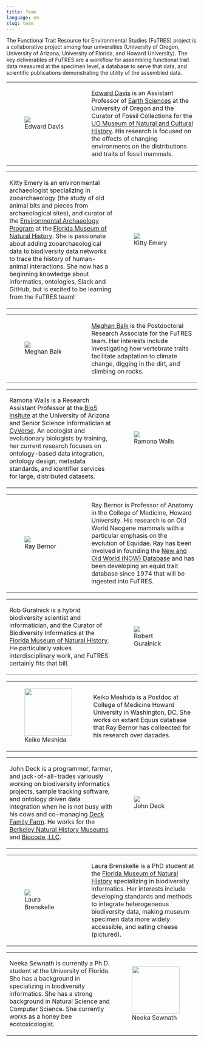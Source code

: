 ```yaml
---
title: Team
language: en
slug: team
---
```


The Functional Trait Resource for Environmental Studies (FuTRES) project is a collaborative project among four universities (University of Oregon, University of Arizona, University of Florida, and Howard University). The key deliverables of FuTRES are a workflow for assembling functional trait data measured at the specimen level, a database to serve that data, and scientific publications demonstrating the utility of the assembled data.
<table><tr>
<td width="200px"><figure><img src="/media/ed.jpg"><figcaption>Edward Davis</figcaption><figure> </td>
<td>
<p><a href="https://blogs.uoregon.edu/vertpaleo/">Edward Davis</a> is an Assistant Professor of <a href="https://earthsciences.uoregon.edu/">Earth Sciences</a> at the University of Oregon and the Curator of Fossil Collections for the <a href="https://natural-history.uoregon.edu/">UO Museum of Natural and Cultural History</a>. His research is focused on the effects of changing environments on the distributions and traits of fossil mammals.</p> 
</td>
</tr></table>

<table><tr>
<td>
<p>Kitty Emery is an environmental archaeologist specializing in zooarchaeology (the study of old animal bits and pieces from archaeological sites), and curator of the <a href="https://www.floridamuseum.ufl.edu/envarch/">Environmental Archaeology Program</a> at the <a href="https://www.floridamuseum.ufl.edu/">Florida Museum of Natural History</a>. She is passionate about adding zooarchaeological data to biodiversity data networks to trace the history of human-animal interactions. She now has a beginning knowledge about informatics, ontologies, Slack and GitHub, but is excited to be learning from the FuTRES team!</p>
</td>
<td width="200px">
<figure><img src="/media/kitty150.jpg"/><figcaption>Kitty Emery</figcaption></figure> 
</td>
</tr></table>

<table><tr>
<td width="200px">
<figure><img src="/media/mabalk.png"/><figcaption>Meghan Balk</figcaption></figure>
</td>
<td>
<p><a href="https://sites.google.com/view/megbalk">Meghan Balk</a> is the Postdoctoral Research Associate for the FuTRES team. Her interests include investigating how vertebrate traits facilitate adaptation to climate change, digging in the dirt, and climbing on rocks.</p> 
</td>
</tr></table>

<table><tr>
<td>
<p>Ramona Walls is a Research Assistant Professor at the <a href="http://www.bio5.org/">Bio5 Insitute</a> at the University of Arizona and Senior Science Informatician at <a href="https://www.cyverse.org/">CyVerse</a>. An ecologist and evolutionary biologists by training, her current research focuses on ontology-based data integration, ontology design, metadata standards, and identifier services for large, distributed datasets.</p>
</td>
<td width="200px">
    <figure><img src="/media/Walls_gnu.jpg"/><figcaption>Ramona Walls</figcaption></figure>
</td>
</tr></table>

<table><tr>
<td width="200px">
<figure><img src="/media/ray150.jpg"/><figcaption>Ray Bernor</figcaption></figure>
</td>
<td>
<p>Ray Bernor is Professor of Anatomy in the College of Medicine, Howard University.  His research is on Old World Neogene mammals with a particular emphasis on the evolution of Equidae.  Ray has been involved in founding the <a href="http://www.helsinki.fi/science/now/">New and Old World (NOW) Database</a> and has been developing an equid trait database since 1974 that will be ingested into FuTRES.
</p> 
</td>
</tr></table>

<table><tr>
<td>
<p>Rob Guralnick is a hybrid biodiversity scientist and informatician, and the Curator of Biodiversity Informatics at the <a href="https://www.floridamuseum.ufl.edu/">Florida Museum of Natural History</a>.  He particularly values interdisciplinary work, and FuTRES certainly fits that bill.</p>
</td>
<td width="200px">
<figure><img src="/media/rob150.jpg"/><figcaption>Robert Guralnick</figcaption></figure>

</td>
</tr></table>

<table><tr>
<td width="200px">
<figure><img src="/media/Keiko.jpg" width="125"><figcaption>Keiko Meshida</figcaption><figure>
</td>
<td>
<p>Keiko Meshida is a Postdoc at College of Medicine Howard University in Washington, DC.  She works on extant Equus database that Ray Bernor has colleected for his research over dacades.  
</p> 
</td>
</tr></table>

<table><tr>
<td>
<p>John Deck is a programmer, farmer, and jack-of-all-trades variously working on biodiversity informatics projects, sample tracking software, and ontology driven data integration when he is not busy with his cows and co-managing <a href="https://deckfamilyfarm.com">Deck Family Farm</a>.  He works for the <a href="https://bnhm.berkeley.edu">Berkeley Natural History Museums</a> and <a href="https://biocodellc.com">Biocode, LLC</a>.
</p>
</td>
<td width="200px">
<figure><img src="/media/Deck_Moorea_2019.jpg"/><figcaption>John Deck</figcaption></figure>
</td>
</tr></table>

<table><tr>
<td width="200px">
<figure><img src="/media/Laura1501.jpg"/><figcaption>Laura Brenskelle</figure>
</td>
<td>
<p>Laura Brenskelle is a PhD student at the <a href="https://www.floridamuseum.ufl.edu">Florida Museum of Natural History</a> specializing in biodiversity informatics. Her interests include developing standards and methods to integrate heterogeneous biodiversity data, making museum specimen data more widely accessible, and eating cheese (pictured).
</p> 
</td>
</tr></table>

<table><tr>
<td>
<p>Neeka Sewnath is currently a Ph.D. student at the University of Florida. She has a background in  specializing in biodiversity informatics. She has a strong background in Natural Science and Computer Science. She currently works as a honey bee ecotoxicologist.
</p>
</td>
<td width="200px">
 <figure><img src="/media/Sewnath_futres.jpg" width="125"><figcaption>Neeka Sewnath</figcaption></figure>
</td>
</tr></table>
